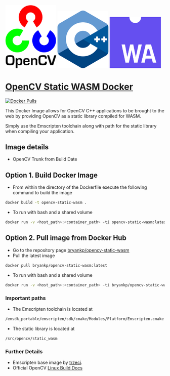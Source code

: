 <!-- Add padding between images -->
<div>
    <img src="https://raw.githubusercontent.com/KnowledgePending/OpenCV-Static-WASM-Docker/master/images/opencv-logo.png" display="inline-block"
    margin-left="auto"
    margin-right="auto"
    width="32%" ></img>
    <img src="https://raw.githubusercontent.com/KnowledgePending/OpenCV-Static-WASM-Docker/master/images/cpp_logo.png" display="inline-block"
    margin-left=" auto"
    margin-right=" auto"
    width="32%"></img>
    <img src="https://raw.githubusercontent.com/KnowledgePending/OpenCV-Static-WASM-Docker/master/images/Web_Assembly_Logo.svg" display="inline-block"
    margin-left=" auto"
    margin-right=" auto"
    width="32%"></img>
</div>  

# [OpenCV Static WASM Docker](https://github.com/KnowledgePending/OpenCV-Static-WASM-Docker)
[![Docker Pulls](https://img.shields.io/docker/pulls/bryankp/opencv-static-wasm.svg)](https://hub.docker.com/r/bryankp/opencv-static-wasm)

This Docker Image allows for OpenCV C++ applications to be brought to the web by providing OpenCV as a static library compiled for WASM.  

Simply use the Emscripten toolchain along with path for the static library when compiling your application.

## Image details
* OpenCV Trunk from Build Date

## Option 1. Build Docker Image
* From within the directory of the Dockerfile execute the following command to build the image
```BASH
docker build -t opencv-static-wasm .
```
* To run with bash and a shared volume
```BASH
docker run -v <host_path>:<container_path> -ti opencv-static-wasm:latest bash
```
## Option 2. Pull image from Docker Hub
* Go to the repository page [bryankp/opencv-static-wasm](https://hub.docker.com/r/bryankp/opencv-static-wasm)
* Pull the latest image
```BASH
docker pull bryankp/opencv-static-wasm:latest
```

* To run with bash and a shared volume
```BASH
docker run -v <host_path>:<container_path> -ti bryankp/opencv-static-wasm:latest bash
```



### Important paths
* The Emscripten toolchain is located at 
```BASH
/emsdk_portable/emscripten/sdk/cmake/Modules/Platform/Emscripten.cmake
```

* The static library is located at
```BASH
/src/opencv/static_wasm
```

### Further Details
* Emscripten base image by [trzeci](https://hub.docker.com/r/trzeci/emscripten/).
* Official OpenCV [Linux Build Docs](https://docs.opencv.org/master/d7/d9f/tutorial_linux_install.html)

